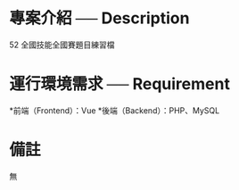 # 專案介紹 ── Description

52 全國技能全國賽題目練習檔

# 運行環境需求 ── Requirement

*前端（Frontend）：Vue
*後端（Backend）：PHP、MySQL

# 備註

無
